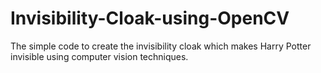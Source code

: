 # Invisibility-Cloak-using-OpenCV
The simple code to create the invisibility cloak which makes Harry Potter invisible using computer vision techniques.
